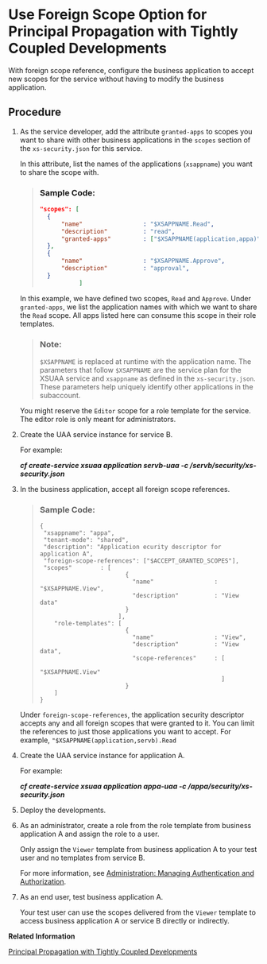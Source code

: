 <!-- loio9cad9e3967b540d3bfdf140302c1ac64 -->

# Use Foreign Scope Option for Principal Propagation with Tightly Coupled Developments

With foreign scope reference, configure the business application to accept new scopes for the service without having to modify the business application.



<a name="loio9cad9e3967b540d3bfdf140302c1ac64__steps_clw_yyc_h4b"/>

## Procedure

1.  As the service developer, add the attribute `granted-apps` to scopes you want to share with other business applications in the `scopes` section of the `xs-security.json` for this service.

    In this attribute, list the names of the applications \(`xsappname`\) you want to share the scope with.

    > ### Sample Code:  
    > ```json
    > "scopes": [
    > 	{
    > 		"name"                 : "$XSAPPNAME.Read",
    > 		"description"          : "read",
    > 		"granted-apps"         : ["$XSAPPNAME(application,appa)" ] 
    > 	},	
    > 	{
    > 		"name"                 : "$XSAPPNAME.Approve",
    > 		"description"          : "approval",
    > 	}
    >            ]
    > ```

    In this example, we have defined two scopes, `Read` and `Approve`. Under `granted-apps`, we list the application names with which we want to share the `Read` scope. All apps listed here can consume this scope in their role templates.

    > ### Note:  
    > `$XSAPPNAME` is replaced at runtime with the application name. The parameters that follow `$XSAPPNAME` are the service plan for the XSUAA service and `xsappname` as defined in the `xs-security.json`. These parameters help uniquely identify other applications in the subaccount.

    You might reserve the `Editor` scope for a role template for the service. The editor role is only meant for administrators.

2.  Create the UAA service instance for service B.

    For example:

    ***cf create-service xsuaa application servb-uaa -c /servb/security/xs-security.json***

3.  In the business application, accept all foreign scope references.

    > ### Sample Code:  
    > ```
    > {
    >  "xsappname": "appa",
    >  "tenant-mode": "shared",
    >  "description": "Application ecurity descriptor for application A",
    >  "foreign-scope-references": ["$ACCEPT_GRANTED_SCOPES"],             
    >  "scopes"        : [
    >                         {
    >                           "name"                 : "$XSAPPNAME.View",
    >                           "description"          : "View data"
    >                         }
    >                       ],
    >     "role-templates": [
    >                         {
    >                           "name"                 : "View",
    >                           "description"          : "View data",
    >                           "scope-references"     : [
    >                                                         "$XSAPPNAME.View"
    >                                                    ]                                            
    >                         }
    >     ]
    > }
    > ```

    Under `foreign-scope-references`, the application security descriptor accepts any and all foreign scopes that were granted to it. You can limit the references to just those applications you want to accept. For example, `"$XSAPPNAME(application,servb).Read`

4.  Create the UAA service instance for application A.

    For example:

    ***cf create-service xsuaa application appa-uaa -c /appa/security/xs-security.json***

5.  Deploy the developments.

6.  As an adminístrator, create a role from the role template from business application A and assign the role to a user.

    Only assign the `Viewer` template from business application A to your test user and no templates from service B.

    For more information, see [Administration: Managing Authentication and Authorization](https://help.sap.com/viewer/65de2977205c403bbc107264b8eccf4b/Cloud/en-US/1ff47b2d980e43a6b2ce294352333708.html).

7.  As an end user, test business application A.

    Your test user can use the scopes delivered from the `Viewer` template to access business application A or service B directly or indirectly.


**Related Information**  


[Principal Propagation with Tightly Coupled Developments](principal-propagation-with-tightly-coupled-developments-5ad748d.md "A scenario is tightly coupled when a business application calls a service within the same subaccount in the Cloud Foundry environment. The business application calls the service with principal propagation, meaning information about the current user is carried over with the service call.")

